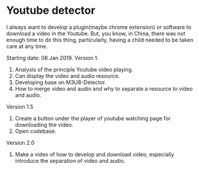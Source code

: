 # Youtube detector

I always want to develop a plugin(maybe chrome extension) or software to download a video in the Youtube. But, you know, in China, there was not enough time to do this thing, particularly, having a child needed to be taken care at any time.

Starting date: 08 Jan 2019.
Version 1.
1. Analysis of the principle Youtube video playing.
2. Can display the video and audio resource.
3. Developing base on M3U8-Detector.
4. How to merge video and audio and why to separate a resource to video and audio.

Version 1.5
1. Create a button under the player of youtube watching page for downloading the video.
2. Open codebase.

Version 2.0
1. Make a video of how to develop and download video, especially introduce the separation of video and audio.  